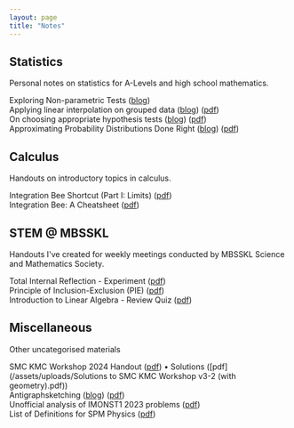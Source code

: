 ```yaml
---
layout: page
title: "Notes"
---
```


## Statistics
Personal notes on statistics for A-Levels and high school mathematics.

Exploring Non-parametric Tests ([blog](https://vongjy.github.io/non-parametric-tests/)) <br>
Applying linear interpolation on grouped data ([blog](https://vongjy.github.io/applying-linear-interpolation-on-grouped-data/)) ([pdf](assets/uploads/2024-02-18-applying-linear-interpolation-on-grouped-data.pdf)) <br>
On choosing appropriate hypothesis tests ([blog](https://vongjy.github.io/on-choosing-appropriate-hypothesis-tests/)) ([pdf](assets/uploads/2024-02-14-on-choosing-appropriate-hypothesis-tests.pdf)) <br>
Approximating Probability Distributions Done Right ([blog](https://vongjy.github.io/approximating-probability-distributions-done-right/)) ([pdf](assets/uploads/2024-02-13-approximating-probability-distributions-done-right.pdf)) <br>

## Calculus
Handouts on introductory topics in calculus.

Integration Bee Shortcut (Part I: Limits) ([pdf](/assets/uploads/The_Integration_Bee_Shortcut__Part_I_12_02_2024_edit_.pdf)) <br>
Integration Bee: A Cheatsheet ([pdf](/assets/uploads/integration_bee_cheatsheet.pdf))

## STEM @ MBSSKL
Handouts I've created for weekly meetings conducted by MBSSKL Science and Mathematics Society.

Total Internal Reflection - Experiment ([pdf](/assets/uploads/total_internal_reflection.pdf)) <br>
Principle of Inclusion-Exclusion (PIE) ([pdf](/assets/uploads/countingandprobability-senior.pdf)) <br>
Introduction to Linear Algebra - Review Quiz ([pdf](/assets/uploads/introduction_to_linear_algebra_review_quiz.pdf))

## Miscellaneous
Other uncategorised materials

SMC KMC Workshop 2024 Handout ([pdf](/assets/uploads/KMC_Workshop_Lecture_Notes_v2-6.pdf)) • Solutions ([pdf](/assets/uploads/Solutions to SMC KMC Workshop v3-2 (with geometry).pdf)) <br>
Antigraphsketching ([blog](https://vongjy.github.io/antigraphsketching/)) ([pdf](assets/uploads/2024-04-03-antigraphsketching.pdf))<br>
Unofficial analysis of IMONST1 2023 problems ([pdf](/assets/uploads/IMONST1_2023_Senior_Category_(Revised).pdf)) <br>
List of Definitions for SPM Physics ([pdf](/assets/uploads/spm_physics_list_of_definitions.pdf)) <br>
